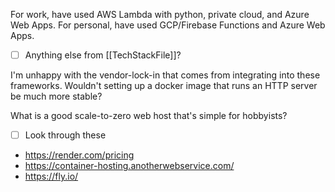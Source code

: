 For work, have used AWS Lambda with python, private cloud, and Azure Web Apps.
For personal, have used GCP/Firebase Functions and Azure Web Apps.
- [ ] Anything else from [[TechStackFile]]?

I'm unhappy with the vendor-lock-in that comes from integrating into these frameworks.
Wouldn't setting up a docker image that runs an HTTP server be much more stable?

What is a good scale-to-zero web host that's simple for hobbyists? 
- [ ] Look through these
- https://render.com/pricing
- https://container-hosting.anotherwebservice.com/
- https://fly.io/

